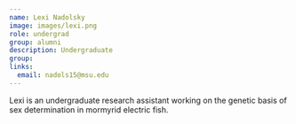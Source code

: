 ```yaml
---
name: Lexi Nadolsky
image: images/lexi.png
role: undergrad
group: alumni
description: Undergraduate
group:
links:
  email: nadols15@msu.edu
---
```


Lexi is an undergraduate research assistant working on the genetic basis of sex determination in mormyrid electric fish.
